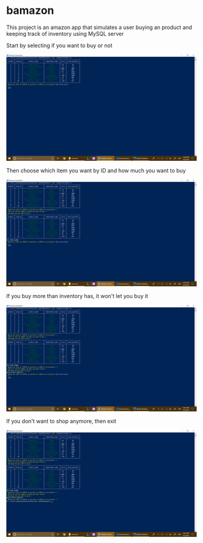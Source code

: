 # bamazon

This project is an amazon app that simulates a user buying an product and keeping track of inventory using MySQL server

Start by selecting if you want to buy or not

![To Buy or not to buy](/images/screenshot5.PNG?raw=true)

Then choose which item you want by ID and how much you want to buy

![BUY IT](/images/screenshot6.PNG)

If you buy more than inventory has, it won't let you buy it

![You-can't-buy-this](/images/screenshot7.PNG)

If you don't want to shop anymore, then exit

![bye bye](/images/screenshot8.PNG)